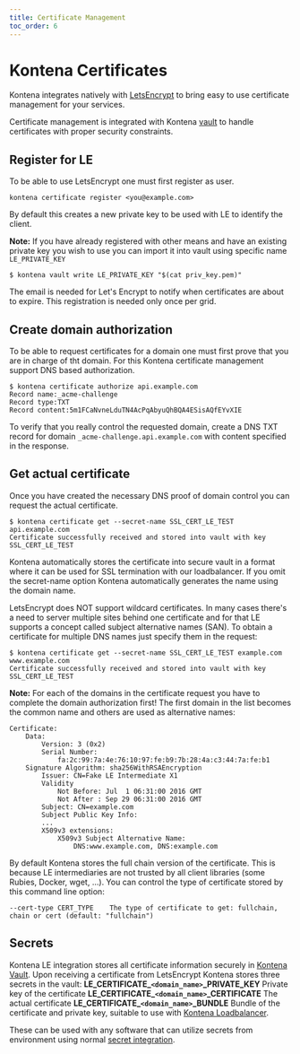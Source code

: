 ```yaml
---
title: Certificate Management
toc_order: 6
---
```


# Kontena Certificates

Kontena integrates natively with [LetsEncrypt](letsencrypt.org) to bring easy to use certificate management for your services.

Certificate management is integrated with Kontena [vault](vault.md) to handle certificates with proper security constraints.

## Register for LE

To be able to use LetsEncrypt one must first register as user.
```
kontena certificate register <you@example.com>
```

By default this creates a new private key to be used with LE to identify the client.

**Note:** If you have already registered with other means and have an existing private key you wish to use you can import it into vault using specific name `LE_PRIVATE_KEY`
```
$ kontena vault write LE_PRIVATE_KEY "$(cat priv_key.pem)"
```

The email is needed for Let's Encrypt to notify when certificates are about to expire. This registration is needed only once per grid.

## Create domain authorization

To be able to request certificates for a domain one must first prove that you are in charge of tht domain. For this Kontena certificate management support DNS based authorization.

```
$ kontena certificate authorize api.example.com
Record name:_acme-challenge
Record type:TXT
Record content:5m1FCaNvneLduTN4AcPqAbyuQhBQA4ESisAQfEYvXIE
```

To verify that you really control the requested domain, create a DNS TXT record for domain `_acme-challenge.api.example.com` with content specified in the response.

## Get actual certificate

Once you have created the necessary DNS proof of domain control you can request the actual certificate.

```
$ kontena certificate get --secret-name SSL_CERT_LE_TEST api.example.com
Certificate successfully received and stored into vault with key SSL_CERT_LE_TEST
```

Kontena automatically stores the certificate into secure vault in a format where it can be used for SSL termination with our loadbalancer. If you omit the secret-name option Kontena automatically generates the name using the domain name.

LetsEncrypt does NOT support wildcard certificates. In many cases there's a need to server multiple sites behind one certificate and for that LE supports a concept called subject alternative names (SAN). To obtain a certificate for multiple DNS names just specify them in the request:
```
$ kontena certificate get --secret-name SSL_CERT_LE_TEST example.com www.example.com
Certificate successfully received and stored into vault with key SSL_CERT_LE_TEST
```
**Note:** For each of the domains in the certificate request you have to complete the domain authorization first! The first domain in the list becomes the common name and others are used as alternative names:
```
Certificate:
    Data:
        Version: 3 (0x2)
        Serial Number:
            fa:2c:99:7a:4e:76:10:97:fe:b9:7b:28:4a:c3:44:7a:fe:b1
    Signature Algorithm: sha256WithRSAEncryption
        Issuer: CN=Fake LE Intermediate X1
        Validity
            Not Before: Jul  1 06:31:00 2016 GMT
            Not After : Sep 29 06:31:00 2016 GMT
        Subject: CN=example.com
        Subject Public Key Info:
        ...
        X509v3 extensions:
            X509v3 Subject Alternative Name:
                DNS:www.example.com, DNS:example.com
```

By default Kontena stores the full chain version of the certificate. This is because LE intermediaries are not trusted by all client libraries (some Rubies, Docker, wget, ...). You can control the type of certificate stored by this command line option:
```
--cert-type CERT_TYPE    The type of certificate to get: fullchain, chain or cert (default: "fullchain")
```


## Secrets

Kontena LE integration stores all certificate information securely in [Kontena Vault](vault.md). Upon receiving a certificate from LetsEncrypt Kontena stores three secrets in the vault:
**LE_CERTIFICATE_`<domain_name>`_PRIVATE_KEY** Private key of the certificate
**LE_CERTIFICATE_`<domain_name>`_CERTIFICATE** The actual certificate
**LE_CERTIFICATE_`<domain_name>`_BUNDLE** Bundle of the certificate and private key, suitable to use with [Kontena Loadbalancer](loadbalancer.md).

These can be used with any software that can utilize secrets from environment using normal [secret integration](vault.md#using-secrets-with-applications).
